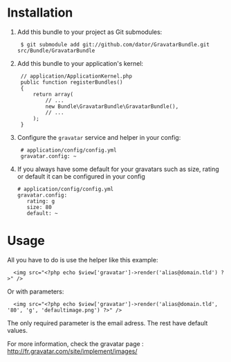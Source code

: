 Installation
============

  1. Add this bundle to your project as Git submodules:

          $ git submodule add git://github.com/dator/GravatarBundle.git src/Bundle/GravatarBundle


  2. Add this bundle to your application's kernel:

          // application/ApplicationKernel.php
          public function registerBundles()
          {
              return array(
                  // ...
                  new Bundle\GravatarBundle\GravatarBundle(),
                  // ...
              );
          }

  3. Configure the `gravatar` service and helper in your config:

          # application/config/config.yml
          gravatar.config: ~

  4. If you always have some default for your gravatars such as size, rating or default it can be configured in your config

         # application/config/config.yml
         gravatar.config:
            rating: g
            size: 80
            default: ~


Usage
=====

All you have to do is use the helper like this example:

      <img src="<?php echo $view['gravatar']->render('alias@domain.tld') ?>" />

Or with parameters:

      <img src="<?php echo $view['gravatar']->render('alias@domain.tld', '80', 'g', 'defaultimage.png') ?>" />

The only required parameter is the email adress. The rest have default values.

For more information, check the gravatar page : http://fr.gravatar.com/site/implement/images/
